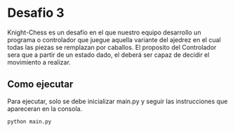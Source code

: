 # Desafio 3
Knight-Chess es un desafío en el que nuestro equipo desarrollo un programa o controlador que juegue aquella variante del ajedrez en el cual todas las piezas se remplazan por caballos. El proposito del Controlador sera que a partir de un estado dado, el deberá ser capaz de decidir el movimiento a realizar.

## Como ejecutar 
Para ejecutar, solo se debe inicializar main.py y seguir las instrucciones que apareceran en la consola.
```
python main.py
```
